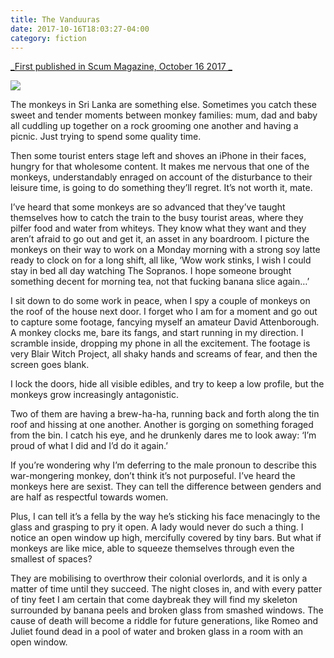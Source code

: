 ```yaml
---
title: The Vanduuras
date: 2017-10-16T18:03:27-04:00
category: fiction
---
```

[_First published in Scum Magazine, October 16 2017 _](https://www.scum-mag.com/the-vanduuras/)

![](/img/20161203_192826-1050x788.jpg)

The monkeys in Sri Lanka are something else. Sometimes you catch these sweet and tender moments between monkey families: mum, dad and baby all cuddling up together on a rock grooming one another and having a picnic. Just trying to spend some quality time.

Then some tourist enters stage left and shoves an iPhone in their faces, hungry for that wholesome content. It makes me nervous that one of the monkeys, understandably enraged on account of the disturbance to their leisure time, is going to do something they’ll regret. It’s not worth it, mate.

I’ve heard that some monkeys are so advanced that they’ve taught themselves how to catch the train to the busy tourist areas, where they pilfer food and water from whiteys. They know what they want and they aren’t afraid to go out and get it, an asset in any boardroom. I picture the monkeys on their way to work on a Monday morning with a strong soy latte ready to clock on for a long shift, all like, ‘Wow work stinks, I wish I could stay in bed all day watching The Sopranos. I hope someone brought something decent for morning tea, not that fucking banana slice again…’

I sit down to do some work in peace, when I spy a couple of monkeys on the roof of the house next door. I forget who I am for a moment and go out to capture some footage, fancying myself an amateur David Attenborough. A monkey clocks me, bare its fangs, and start running in my direction. I scramble inside, dropping my phone in all the excitement. The footage is very Blair Witch Project, all shaky hands and screams of fear, and then the screen goes blank.

I lock the doors, hide all visible edibles, and try to keep a low profile, but the monkeys grow increasingly antagonistic.

Two of them are having a brew-ha-ha, running back and forth along the tin roof and hissing at one another. Another is gorging on something foraged from the bin. I catch his eye, and he drunkenly dares me to look away: ‘I’m proud of what I did and I’d do it again.’

If you’re wondering why I’m deferring to the male pronoun to describe this war-mongering monkey, don’t think it’s not purposeful. I’ve heard the monkeys here are sexist. They can tell the difference between genders and are half as respectful towards women.

Plus, I can tell it’s a fella by the way he’s sticking his face menacingly to the glass and grasping to pry it open. A lady would never do such a thing. I notice an open window up high, mercifully covered by tiny bars. But what if monkeys are like mice, able to squeeze themselves through even the smallest of spaces?

They are mobilising to overthrow their colonial overlords, and it is only a matter of time until they succeed. The night closes in, and with every patter of tiny feet I am certain that come daybreak they will find my skeleton surrounded by banana peels and broken glass from smashed windows. The cause of death will become a riddle for future generations, like Romeo and Juliet found dead in a pool of water and broken glass in a room with an open window.
